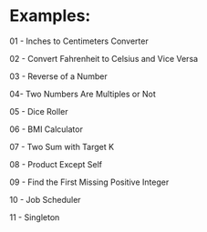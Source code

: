 # Examples:
01 - Inches to Centimeters Converter

02 - Convert Fahrenheit to Celsius and Vice Versa

03 - Reverse of a Number

04-  Two Numbers Are Multiples or Not

05 - Dice Roller

06 - BMI Calculator

07 - Two Sum with Target K

08 - Product Except Self

09 - Find the First Missing Positive Integer

10 - Job Scheduler

11 - Singleton

